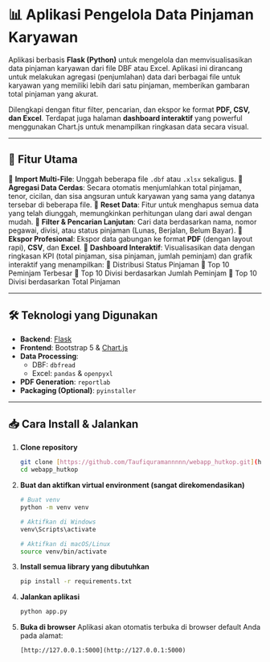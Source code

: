 # 📊 Aplikasi Pengelola Data Pinjaman Karyawan

Aplikasi berbasis **Flask (Python)** untuk mengelola dan memvisualisasikan data pinjaman karyawan dari file DBF atau Excel. Aplikasi ini dirancang untuk melakukan agregasi (penjumlahan) data dari berbagai file untuk karyawan yang memiliki lebih dari satu pinjaman, memberikan gambaran total pinjaman yang akurat.

Dilengkapi dengan fitur filter, pencarian, dan ekspor ke format **PDF, CSV, dan Excel**. Terdapat juga halaman **dashboard interaktif** yang powerful menggunakan Chart.js untuk menampilkan ringkasan data secara visual.

---

## 🚀 Fitur Utama

🔹 **Import Multi-File**: Unggah beberapa file `.dbf` atau `.xlsx` sekaligus.
🔹 **Agregasi Data Cerdas**: Secara otomatis menjumlahkan total pinjaman, tenor, cicilan, dan sisa angsuran untuk karyawan yang sama yang datanya tersebar di beberapa file.
🔹 **Reset Data**: Fitur untuk menghapus semua data yang telah diunggah, memungkinkan perhitungan ulang dari awal dengan mudah.
🔹 **Filter & Pencarian Lanjutan**: Cari data berdasarkan nama, nomor pegawai, divisi, atau status pinjaman (Lunas, Berjalan, Belum Bayar).
🔹 **Ekspor Profesional**: Ekspor data gabungan ke format **PDF** (dengan layout rapi), **CSV**, dan **Excel**.
🔹 **Dashboard Interaktif**: Visualisasikan data dengan ringkasan KPI (total pinjaman, sisa pinjaman, jumlah peminjam) dan grafik interaktif yang menampilkan:
    🔹   Distribusi Status Pinjaman
    🔹   Top 10 Peminjam Terbesar
    🔹   Top 10 Divisi berdasarkan Jumlah Peminjam
    🔹   Top 10 Divisi berdasarkan Total Pinjaman

---

## 🛠️ Teknologi yang Digunakan

-   **Backend**: [Flask](https://flask.palletsprojects.com/)
-   **Frontend**: Bootstrap 5 & [Chart.js](https://www.chartjs.org/)
-   **Data Processing**:
    -   DBF: `dbfread`
    -   Excel: `pandas` & `openpyxl`
-   **PDF Generation**: `reportlab`
-   **Packaging (Optional)**: `pyinstaller`

---

## 📥 Cara Install & Jalankan

1.  **Clone repository**
    ```bash
    git clone [https://github.com/Taufiquramannnnn/webapp_hutkop.git](https://github.com/Taufiquramannnnn/webapp_hutkop.git)
    cd webapp_hutkop
    ```

2.  **Buat dan aktifkan virtual environment (sangat direkomendasikan)**
    ```bash
    # Buat venv
    python -m venv venv

    # Aktifkan di Windows
    venv\Scripts\activate

    # Aktifkan di macOS/Linux
    source venv/bin/activate
    ```

3.  **Install semua library yang dibutuhkan**
    ```bash
    pip install -r requirements.txt
    ```

4.  **Jalankan aplikasi**
    ```bash
    python app.py
    ```

5.  **Buka di browser**
    Aplikasi akan otomatis terbuka di browser default Anda pada alamat:
    ```
    [http://127.0.0.1:5000](http://127.0.0.1:5000)
    ```